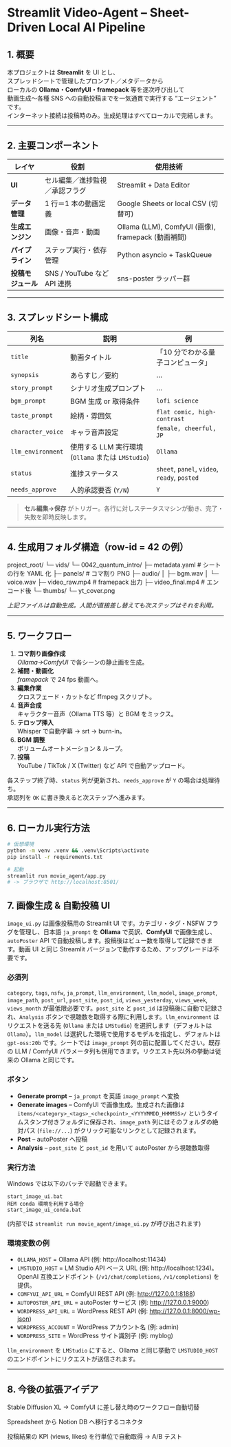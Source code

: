 # Streamlit Video-Agent – Sheet-Driven Local AI Pipeline

## 1. 概要
本プロジェクトは **Streamlit** を UI とし、  
スプレッドシートで管理したプロンプト／メタデータから  
ローカルの **Ollama・ComfyUI・framepack** 等を逐次呼び出して  
動画生成〜各種 SNS への自動投稿までを一気通貫で実行する “エージェント” です。  
インターネット接続は投稿時のみ。生成処理はすべてローカルで完結します。

---

## 2. 主要コンポーネント

| レイヤ          | 役割 | 使用技術 |
|-----------------|------|----------|
| **UI**          | セル編集／進捗監視／承認フラグ | Streamlit + Data Editor |
| **データ管理**  | 1 行＝1 本の動画定義 | Google Sheets or local CSV (切替可) |
| **生成エンジン**| 画像・音声・動画 | Ollama (LLM), ComfyUI (画像), framepack (動画補間) |
| **パイプライン**| ステップ実行・依存管理 | Python asyncio + TaskQueue |
| **投稿モジュール**| SNS / YouTube など API 連携 | sns-poster ラッパー群 |

---

## 3. スプレッドシート構成

| 列名 | 説明 | 例 |
|------|------|----|
| `title` | 動画タイトル | 「10 分でわかる量子コンピュータ」 |
| `synopsis` | あらすじ／要約 | … |
| `story_prompt` | シナリオ生成プロンプト | … |
| `bgm_prompt` | BGM 生成 or 取得条件 | `lofi science` |
| `taste_prompt` | 絵柄・雰囲気 | `flat comic, high-contrast` |
| `character_voice` | キャラ音声設定 | `female, cheerful, JP` |
| `llm_environment` | 使用する LLM 実行環境 (`Ollama` または `LMStudio`) | `Ollama` |
| `status` | 進捗ステータス | `sheet`, `panel`, `video`, `ready`, `posted` |
| `needs_approve` | 人的承認要否 (`Y/N`) | `Y` |

> **セル編集→保存** がトリガー。各行に対しステータスマシンが動き、完了・失敗を即時反映します。

---

## 4. 生成用フォルダ構造（row-id = 42 の例）
project_root/
└─ vids/
  └─ 0042_quantum_intro/
    ├─ metadata.yaml # シートの行を YAML 化
    ├─ panels/ # コマ割り PNG
    ├─ audio/
    │   ├─ bgm.wav
    │   └─ voice.wav
    ├─ video_raw.mp4 # framepack 出力
    ├─ video_final.mp4 # エンコード後
    └─ thumbs/
        └─ yt_cover.png 

*上記ファイルは自動生成。人間が直接差し替えても次ステップはそれを利用。*

---

## 5. ワークフロー

1. **コマ割り画像作成**  
   *Ollama→ComfyUI* で各シーンの静止画を生成。  
2. **補間・動画化**  
   *framepack* で 24 fps 動画へ。  
3. **編集作業**  
   クロスフェード・カットなど ffmpeg スクリプト。  
4. **音声合成**  
   キャラクター音声（Ollama TTS 等）と BGM をミックス。  
5. **テロップ挿入**  
   Whisper で自動字幕 → srt → burn-in。  
6. **BGM 調整**  
   ボリュームオートメーション & ループ。  
7. **投稿**  
   YouTube / TikTok / X (Twitter) など API で自動アップロード。  

各ステップ終了時、`status` 列が更新され、`needs_approve` が `Y` の場合は処理待ち。  
承認列を `OK` に書き換えると次ステップへ進みます。

---

## 6. ローカル実行方法

```bash
# 仮想環境
python -m venv .venv && .venv\Scripts\activate
pip install -r requirements.txt

# 起動
streamlit run movie_agent/app.py
# -> ブラウザで http://localhost:8501/
```

## 7. 画像生成 & 自動投稿 UI

`image_ui.py` は画像投稿用の Streamlit UI です。カテゴリ・タグ・NSFW フラグを管理し、日本語 `ja_prompt` を **Ollama** で英訳、**ComfyUI** で画像生成し、`autoPoster` API で自動投稿します。投稿後はビュー数を取得して記録できます。動画 UI と同じ Streamlit バージョンで動作するため、アップグレードは不要です。

### 必須列
`category`, `tags`, `nsfw`, `ja_prompt`, `llm_environment`, `llm_model`, `image_prompt`, `image_path`, `post_url`, `post_site`, `post_id`, `views_yesterday`, `views_week`, `views_month` が最低限必要です。`post_site` と `post_id` は投稿後に自動で記録され、`Analysis` ボタンで視聴数を取得する際に利用します。`llm_environment` はリクエストを送る先 (`Ollama` または `LMStudio`) を選択します（デフォルトは `Ollama`）。`llm_model` は選択した環境で使用するモデルを指定し、デフォルトは `gpt-oss:20b` です。シートでは `image_prompt` 列の前に配置してください。既存の LLM / ComfyUI パラメータ列も併用できます。リクエスト先以外の挙動は従来の Ollama と同じです。

### ボタン
- **Generate prompt** – `ja_prompt` を英語 `image_prompt` へ変換
- **Generate images** – ComfyUI で画像生成。生成された画像は `items/<category>_<tags>_<checkpoint>_<YYYYMMDD_HHMMSS>/` というタイムスタンプ付きフォルダに保存され、`image_path` 列にはそのフォルダの絶対パス (`file://...`) がクリック可能なリンクとして記録されます。
- **Post** – autoPoster へ投稿
- **Analysis** – `post_site` と `post_id` を用いて autoPoster から視聴数取得

### 実行方法
Windows では以下のバッチで起動できます。

```
start_image_ui.bat
REM conda 環境を利用する場合
start_image_ui_conda.bat
```

(内部では `streamlit run movie_agent/image_ui.py` が呼び出されます)

### 環境変数の例
- `OLLAMA_HOST` = Ollama API (例: http://localhost:11434)
- `LMSTUDIO_HOST` = LM Studio API ベース URL (例: http://localhost:1234)。OpenAI 互換エンドポイント (`/v1/chat/completions`, `/v1/completions`) を提供。
- `COMFYUI_API_URL` = ComfyUI REST API (例: http://127.0.0.1:8188)
- `AUTOPOSTER_API_URL` = autoPoster サービス (例: http://127.0.0.1:9000)
- `WORDPRESS_API_URL` = WordPress REST API (例: http://127.0.0.1:8000/wp-json)
- `WORDPRESS_ACCOUNT` = WordPress アカウント名 (例: admin)
- `WORDPRESS_SITE` = WordPress サイト識別子 (例: myblog)

`llm_environment` を `LMStudio` にすると、Ollama と同じ挙動で `LMSTUDIO_HOST` のエンドポイントにリクエストが送信されます。

---
## 8. 今後の拡張アイデア
Stable Diffusion XL → ComfyUI に差し替え時のワークフロー自動切替

Spreadsheet から Notion DB へ移行するコネクタ

投稿結果の KPI (views, likes) を行単位で自動取得 → A/B テスト





